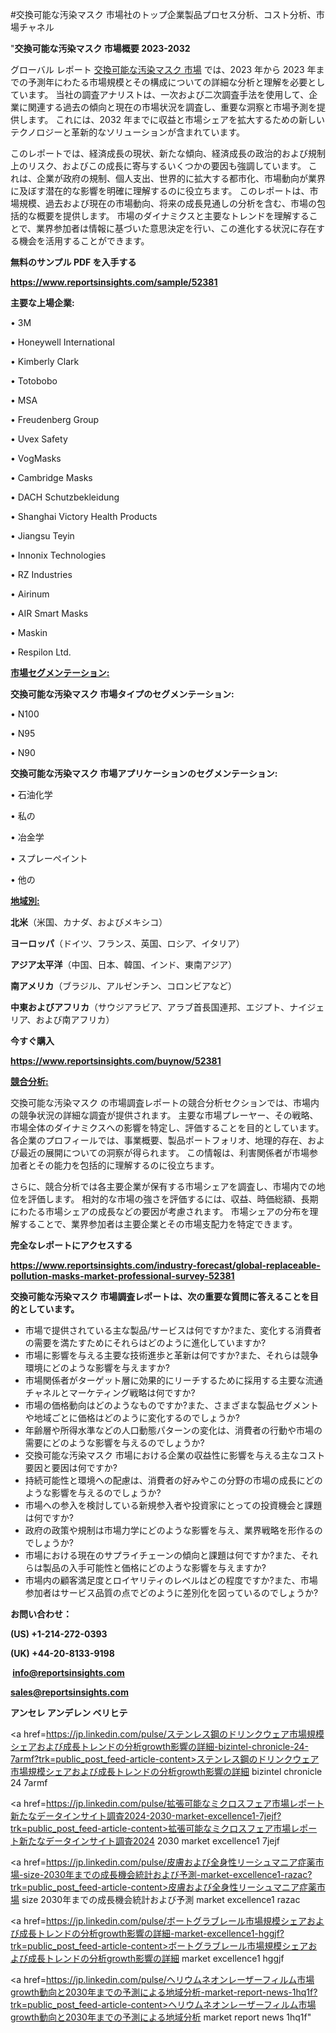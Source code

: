 #交換可能な汚染マスク 市場社のトップ企業製品プロセス分析、コスト分析、市場チャネル

"<strong>交換可能な汚染マスク 市場概要 2023-2032</strong>

グローバル レポート <a href=https://www.reportsinsights.com/sample/52381>交換可能な汚染マスク 市場</a> では、2023 年から 2023 年までの予測年にわたる市場規模とその構成についての詳細な分析と理解を必要としています。 当社の調査アナリストは、一次および二次調査手法を使用して、企業に関連する過去の傾向と現在の市場状況を調査し、重要な洞察と市場予測を提供します。 これには、2032 年までに収益と市場シェアを拡大​​するための新しいテクノロジーと革新的なソリューションが含まれています。

このレポートでは、経済成長の現状、新たな傾向、経済成長の政治的および規制上のリスク、およびこの成長に寄与するいくつかの要因も強調しています。 これは、企業が政府の規制、個人支出、世界的に拡大する都市化、市場動向が業界に及ぼす潜在的な影響を明確に理解するのに役立ちます。 このレポートは、市場規模、過去および現在の市場動向、将来の成長見通しの分析を含む、市場の包括的な概要を提供します。 市場のダイナミクスと主要なトレンドを理解することで、業界参加者は情報に基づいた意思決定を行い、この進化する状況に存在する機会を活用することができます。

<strong><b>無料のサンプル PDF を入手する</b></strong>

<a href=https://www.reportsinsights.com/sample/52381><strong><u>https://www.reportsinsights.com/sample/52381</u></strong></a>

<strong>主要な上場企業:</strong>

• 3M

• Honeywell International

• Kimberly Clark

• Totobobo

• MSA

• Freudenberg Group

• Uvex Safety

• VogMasks

• Cambridge Masks

• DACH Schutzbekleidung

• Shanghai Victory Health Products

• Jiangsu Teyin

• Innonix Technologies

• RZ Industries

• Airinum

• AIR Smart Masks

• Maskin

• Respilon Ltd.

<strong><u>市場セグメンテーション</u></strong><strong><u>:</u></strong>

<strong>交換可能な汚染マスク 市場タイプのセグメンテーション:</strong>

• N100

• N95

• N90

<strong>交換可能な汚染マスク 市場アプリケーションのセグメンテーション:</strong>

• 石油化学

• 私の

• 冶金学

• スプレーペイント

• 他の

<strong><u>地域別</u></strong><strong><u>:</u></strong>

<strong>北米</strong>（米国、カナダ、およびメキシコ）

<strong>ヨーロッパ</strong>（ドイツ、フランス、英国、ロシア、イタリア）

<strong>アジア太平洋</strong>（中国、日本、韓国、インド、東南アジア）

<strong>南アメリカ</strong>（ブラジル、アルゼンチン、コロンビアなど）

<strong>中東およびアフリカ</strong>（サウジアラビア、アラブ首長国連邦、エジプト、ナイジェリア、および南アフリカ）

<strong>今すぐ購入</strong>

<a href=https://www.reportsinsights.com/buynow/52381><strong><u>https://www.reportsinsights.com/buynow/52381</u></strong></a>

<strong><u>競合分析:</u></strong>

交換可能な汚染マスク の市場調査レポートの競合分析セクションでは、市場内の競争状況の詳細な調査が提供されます。 主要な市場プレーヤー、その戦略、市場全体のダイナミクスへの影響を特定し、評価することを目的としています。 各企業のプロフィールでは、事業概要、製品ポートフォリオ、地理的存在、および最近の展開についての洞察が得られます。 この情報は、利害関係者が市場参加者とその能力を包括的に理解するのに役立ちます。

さらに、競合分析では各主要企業が保有する市場シェアを調査し、市場内での地位を評価します。 相対的な市場の強さを評価するには、収益、時価総額、長期にわたる市場シェアの成長などの要因が考慮されます。 市場シェアの分布を理解することで、業界参加者は主要企業とその市場支配力を特定できます。

<strong>完全なレポートにアクセスする</strong>

<a href=https://www.reportsinsights.com/industry-forecast/global-replaceable-pollution-masks-market-professional-survey-52381><strong><u><b>https://www.reportsinsights.com/industry-forecast/global-replaceable-pollution-masks-market-professional-survey-52381</b></u></strong></a>

<strong><b>交換可能な汚染マスク 市場調査レポートは、次の重要な質問に答えることを目的としています。</b></strong>
<ul>
  <li>市場で提供されている主な製品/サービスは何ですか?また、変化する消費者の需要を満たすためにそれらはどのように進化していますか?</li>
  <li>市場に影響を与える主要な技術進歩と革新は何ですか?また、それらは競争環境にどのような影響を与えますか?</li>
  <li>市場関係者がターゲット層に効果的にリーチするために採用する主要な流通チャネルとマーケティング戦略は何ですか?</li>
  <li>市場の価格動向はどのようなものですか?また、さまざまな製品セグメントや地域ごとに価格はどのように変化するのでしょうか?</li>
  <li>年齢層や所得水準などの人口動態パターンの変化は、消費者の行動や市場の需要にどのような影響を与えるのでしょうか?</li>
  <li>交換可能な汚染マスク 市場における企業の収益性に影響を与える主なコスト要因と要因は何ですか?</li>
  <li>持続可能性と環境への配慮は、消費者の好みやこの分野の市場の成長にどのような影響を与えるのでしょうか?</li>
  <li>市場への参入を検討している新規参入者や投資家にとっての投資機会と課題は何ですか?</li>
  <li>政府の政策や規制は市場力学にどのような影響を与え、業界戦略を形作るのでしょうか?</li>
  <li>市場における現在のサプライチェーンの傾向と課題は何ですか?また、それらは製品の入手可能性と価格にどのような影響を与えますか?</li>
  <li>市場内の顧客満足度とロイヤリティのレベルはどの程度ですか?また、市場参加者はサービス品質の点でどのように差別化を図っているのでしょうか?</li>
</ul>
<strong>お問い合わせ：</strong>

<strong>(US) +1-214-272-0393</strong>

<strong>(UK) +44-20-8133-9198</strong>

<strong> </strong><a href=info@reportsinsights.com><strong><u>info@reportsinsights.com</u></strong></a>

<a href=sales@reportsinsights.com><strong><u>sales@reportsinsights.com</u></strong></a>

<strong>アンセレ アンデレン ベリヒテ</strong>

<a href=https://jp.linkedin.com/pulse/ステンレス鋼のドリンクウェア市場規模シェアおよび成長トレンドの分析growth影響の詳細-bizintel-chronicle-24-7armf?trk=public_post_feed-article-content>ステンレス鋼のドリンクウェア市場規模シェアおよび成長トレンドの分析growth影響の詳細 bizintel chronicle 24 7armf</a>

<a href=https://jp.linkedin.com/pulse/拡張可能なミクロスフェア市場レポート新たなデータインサイト調査2024-2030-market-excellence1-7jejf?trk=public_post_feed-article-content>拡張可能なミクロスフェア市場レポート新たなデータインサイト調査2024 2030 market excellence1 7jejf</a>

<a href=https://jp.linkedin.com/pulse/皮膚および全身性リーシュマニア症薬市場-size-2030年までの成長機会統計および予測-market-excellence1-razac?trk=public_post_feed-article-content>皮膚および全身性リーシュマニア症薬市場 size 2030年までの成長機会統計および予測 market excellence1 razac</a>

<a href=https://jp.linkedin.com/pulse/ボートグラブレール市場規模シェアおよび成長トレンドの分析growth影響の詳細-market-excellence1-hggjf?trk=public_post_feed-article-content>ボートグラブレール市場規模シェアおよび成長トレンドの分析growth影響の詳細 market excellence1 hggjf</a>

<a href=https://jp.linkedin.com/pulse/ヘリウムネオンレーザーフィルム市場growth動向と2030年までの予測による地域分析-market-report-news-1hq1f?trk=public_post_feed-article-content>ヘリウムネオンレーザーフィルム市場growth動向と2030年までの予測による地域分析 market report news 1hq1f</a>"
